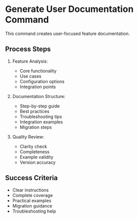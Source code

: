 # Generate User Documentation Command

This command creates user-focused feature documentation.

## Process Steps

1. Feature Analysis:
   - Core functionality
   - Use cases
   - Configuration options
   - Integration points

2. Documentation Structure:
   - Step-by-step guide
   - Best practices
   - Troubleshooting tips
   - Integration examples
   - Migration steps

3. Quality Review:
   - Clarity check
   - Completeness
   - Example validity
   - Version accuracy

## Success Criteria

- Clear instructions
- Complete coverage
- Practical examples
- Migration guidance
- Troubleshooting help